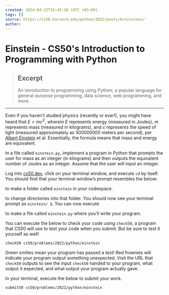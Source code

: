 ```yaml
---
created: 2024-04-22T16:43:26 (UTC +03:00)
tags: []
source: https://cs50.harvard.edu/python/2022/psets/0/einstein/
author: 
---
```


# Einstein - CS50's Introduction to Programming with Python

> ## Excerpt
> An introduction to programming using Python, a popular language for general-purpose programming, data science, web programming, and more.

---
Even if you haven’t studied physics (recently or ever!), you might have heard that $E = mc^2$, wherein $E$ represents energy (measured in Joules), $m$ represents mass (measured in kilograms), and $c$ represents the speed of light (measured approximately as 300000000 meters per second), per [Albert Einstein](https://en.wikipedia.org/wiki/Albert_Einstein) et al. Essentially, the formula means that mass and energy are equivalent.

In a file called `einstein.py`, implement a program in Python that prompts the user for mass as an integer (in kilograms) and then outputs the equivalent number of Joules as an integer. Assume that the user will input an integer.

Log into [cs50.dev](https://cs50.dev/), click on your terminal window, and execute `cd` by itself. You should find that your terminal window’s prompt resembles the below:

to make a folder called `einstein` in your codespace.

to change directories into that folder. You should now see your terminal prompt as `einstein/ $`. You can now execute

to make a file called `einstein.py` where you’ll write your program.

You can execute the below to check your code using `check50`, a program that CS50 will use to test your code when you submit. But be sure to test it yourself as well!

```
check50 cs50/problems/2022/python/einstein
```

Green smilies mean your program has passed a test! Red frownies will indicate your program output something unexpected. Visit the URL that `check50` outputs to see the input `check50` handed to your program, what output it expected, and what output your program actually gave.

In your terminal, execute the below to submit your work.

```
submit50 cs50/problems/2022/python/einstein
```

